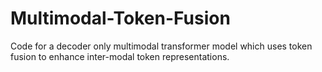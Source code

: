 # Multimodal-Token-Fusion
Code for a decoder only multimodal transformer model which uses token fusion to enhance inter-modal token representations.
